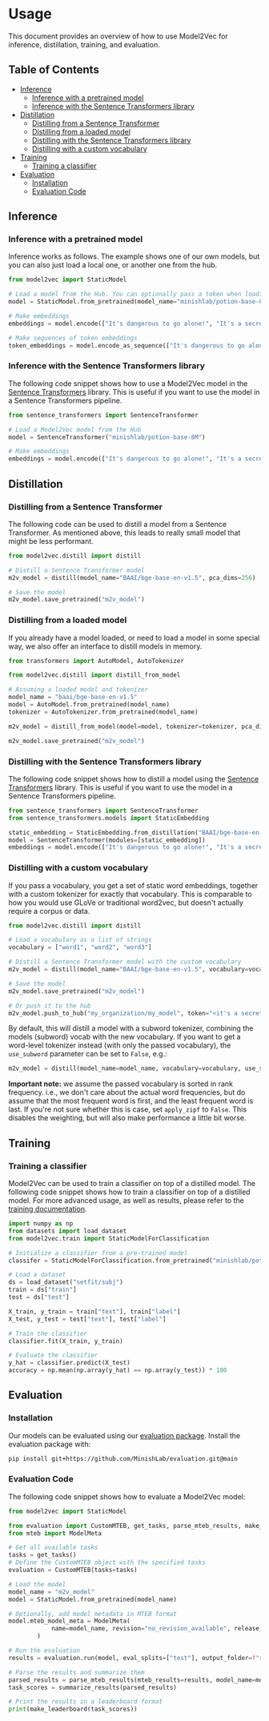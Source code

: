 
# Usage

This document provides an overview of how to use Model2Vec for inference, distillation, training, and evaluation.

## Table of Contents
- [Inference](#inference)
  - [Inference with a pretrained model](#inference-with-a-pretrained-model)
  - [Inference with the Sentence Transformers library](#inference-with-the-sentence-transformers-library)
- [Distillation](#distillation)
    - [Distilling from a Sentence Transformer](#distilling-from-a-sentence-transformer)
    - [Distilling from a loaded model](#distilling-from-a-loaded-model)
    - [Distilling with the Sentence Transformers library](#distilling-with-the-sentence-transformers-library)
    - [Distilling with a custom vocabulary](#distilling-with-a-custom-vocabulary)
- [Training](#training)
    - [Training a classifier](#training-a-classifier)
- [Evaluation](#evaluation)
    - [Installation](#installation)
    - [Evaluation Code](#evaluation-code)

## Inference

### Inference with a pretrained model

Inference works as follows. The example shows one of our own models, but you can also just load a local one, or another one from the hub.
```python
from model2vec import StaticModel

# Load a model from the Hub. You can optionally pass a token when loading a private model
model = StaticModel.from_pretrained(model_name="minishlab/potion-base-8M", token=None)

# Make embeddings
embeddings = model.encode(["It's dangerous to go alone!", "It's a secret to everybody."])

# Make sequences of token embeddings
token_embeddings = model.encode_as_sequence(["It's dangerous to go alone!", "It's a secret to everybody."])
```

### Inference with the Sentence Transformers library

The following code snippet shows how to use a Model2Vec model in the [Sentence Transformers](https://github.com/UKPLab/sentence-transformers) library. This is useful if you want to use the model in a Sentence Transformers pipeline.

```python
from sentence_transformers import SentenceTransformer

# Load a Model2Vec model from the Hub
model = SentenceTransformer("minishlab/potion-base-8M")

# Make embeddings
embeddings = model.encode(["It's dangerous to go alone!", "It's a secret to everybody."])
```

## Distillation

### Distilling from a Sentence Transformer

The following code can be used to distill a model from a Sentence Transformer. As mentioned above, this leads to really small model that might be less performant.
```python
from model2vec.distill import distill

# Distill a Sentence Transformer model
m2v_model = distill(model_name="BAAI/bge-base-en-v1.5", pca_dims=256)

# Save the model
m2v_model.save_pretrained("m2v_model")

```

### Distilling from a loaded model

If you already have a model loaded, or need to load a model in some special way, we also offer an interface to distill models in memory.

```python
from transformers import AutoModel, AutoTokenizer

from model2vec.distill import distill_from_model

# Assuming a loaded model and tokenizer
model_name = "baai/bge-base-en-v1.5"
model = AutoModel.from_pretrained(model_name)
tokenizer = AutoTokenizer.from_pretrained(model_name)

m2v_model = distill_from_model(model=model, tokenizer=tokenizer, pca_dims=256)

m2v_model.save_pretrained("m2v_model")

```

### Distilling with the Sentence Transformers library

The following code snippet shows how to distill a model using the [Sentence Transformers](https://github.com/UKPLab/sentence-transformers) library. This is useful if you want to use the model in a Sentence Transformers pipeline.

```python
from sentence_transformers import SentenceTransformer
from sentence_transformers.models import StaticEmbedding

static_embedding = StaticEmbedding.from_distillation("BAAI/bge-base-en-v1.5", device="cpu", pca_dims=256)
model = SentenceTransformer(modules=[static_embedding])
embeddings = model.encode(["It's dangerous to go alone!", "It's a secret to everybody."])
```

### Distilling with a custom vocabulary

If you pass a vocabulary, you get a set of static word embeddings, together with a custom tokenizer for exactly that vocabulary. This is comparable to how you would use GLoVe or traditional word2vec, but doesn't actually require a corpus or data.
```python
from model2vec.distill import distill

# Load a vocabulary as a list of strings
vocabulary = ["word1", "word2", "word3"]

# Distill a Sentence Transformer model with the custom vocabulary
m2v_model = distill(model_name="BAAI/bge-base-en-v1.5", vocabulary=vocabulary)

# Save the model
m2v_model.save_pretrained("m2v_model")

# Or push it to the hub
m2v_model.push_to_hub("my_organization/my_model", token="<it's a secret to everybody>")
```

By default, this will distill a model with a subword tokenizer, combining the models (subword) vocab with the new vocabulary. If you want to get a word-level tokenizer instead (with only the passed vocabulary), the `use_subword` parameter can be set to `False`, e.g.:

```python
m2v_model = distill(model_name=model_name, vocabulary=vocabulary, use_subword=False)
```

**Important note:** we assume the passed vocabulary is sorted in rank frequency. i.e., we don't care about the actual word frequencies, but do assume that the most frequent word is first, and the least frequent word is last. If you're not sure whether this is case, set `apply_zipf` to `False`. This disables the weighting, but will also make performance a little bit worse.


## Training

### Training a classifier

Model2Vec can be used to train a classifier on top of a distilled model. The following code snippet shows how to train a classifier on top of a distilled model. For more advanced usage, as well as results, please refer to the [training documentation](https://github.com/MinishLab/model2vec/blob/main/model2vec/train/README.md).

```python
import numpy as np
from datasets import load_dataset
from model2vec.train import StaticModelForClassification

# Initialize a classifier from a pre-trained model
classifer = StaticModelForClassification.from_pretrained("minishlab/potion-base-8M")

# Load a dataset
ds = load_dataset("setfit/subj")
train = ds["train"]
test = ds["test"]

X_train, y_train = train["text"], train["label"]
X_test, y_test = test["text"], test["label"]

# Train the classifier
classifier.fit(X_train, y_train)

# Evaluate the classifier
y_hat = classifier.predict(X_test)
accuracy = np.mean(np.array(y_hat) == np.array(y_test)) * 100
```

## Evaluation

### Installation

Our models can be evaluated using our [evaluation package](https://github.com/MinishLab/evaluation). Install the evaluation package with:

```bash
pip install git+https://github.com/MinishLab/evaluation.git@main
```

### Evaluation Code

The following code snippet shows how to evaluate a Model2Vec model:
```python
from model2vec import StaticModel

from evaluation import CustomMTEB, get_tasks, parse_mteb_results, make_leaderboard, summarize_results
from mteb import ModelMeta

# Get all available tasks
tasks = get_tasks()
# Define the CustomMTEB object with the specified tasks
evaluation = CustomMTEB(tasks=tasks)

# Load the model
model_name = "m2v_model"
model = StaticModel.from_pretrained(model_name)

# Optionally, add model metadata in MTEB format
model.mteb_model_meta = ModelMeta(
            name=model_name, revision="no_revision_available", release_date=None, languages=None
        )

# Run the evaluation
results = evaluation.run(model, eval_splits=["test"], output_folder=f"results")

# Parse the results and summarize them
parsed_results = parse_mteb_results(mteb_results=results, model_name=model_name)
task_scores = summarize_results(parsed_results)

# Print the results in a leaderboard format
print(make_leaderboard(task_scores))
```
